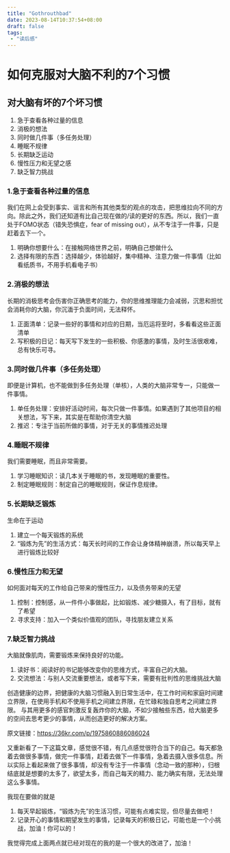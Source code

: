 ```yaml
---
title: "Gothrouthbad"
date: 2023-08-14T10:37:54+08:00
draft: false
tags:
 - "读后感"
---
```


# 如何克服对大脑不利的7个习惯
## 对大脑有坏的7个坏习惯
1. 急于查看各种过量的信息
2. 消极的想法
3. 同时做几件事（多任务处理）
4. 睡眠不规律
5. 长期缺乏运动
6. 慢性压力和无望之感
7. 缺乏智力挑战

### 1.急于查看各种过量的信息
我们在网上会受到事实、谣言和所有其他类型的观点的攻击，把思维拉向不同的方向。除此之外，我们还知道有比自己现在做的/读的更好的东西。所以，我们一直处于FOMO状态（错失恐惧症，fear of missing out），从不专注于一件事，只是赶着去下一个。
1. 明确你想要什么：在接触网络世界之前，明确自己想做什么
2. 选择有限的东西：选择越少，体验越好，集中精神、注意力做一件事情（比如看纸质书，不用手机看电子书）

### 2.消极的想法
长期的消极思考会伤害你正确思考的能力，你的思维推理能力会减弱，沉思和担忧会消耗你的大脑，你沉湎于负面时间，无法释怀。
1. 正面清单：记录一些好的事情和对应的日期，当厄运将至时，多看看这些正面清单
2. 写积极的日记：每天写下发生的一些积极、你感激的事情，及时生活很艰难，总有快乐可寻。


### 3.同时做几件事（多任务处理）
即便是计算机，也不能做到多任务处理（单核），人类的大脑非常专一，只能做一件事情。
1. 单任务处理：安排好活动时间，每次只做一件事情。如果遇到了其他项目的相关想法，写下来，其实是在帮助你清空大脑
2. 推迟：专注于当前所做的事情，对于无关的事情推迟处理


### 4.睡眠不规律
我们需要睡眠，而且非常需要。
1. 学习睡眠知识：读几本关于睡眠的书，发现睡眠的重要性。
2. 制定睡眠规则：制定自己的睡眠规则，保证作息规律。

### 5.长期缺乏锻炼
生命在于运动
1. 建立一个每天锻炼的系统
2. “锻炼为先”的生活方式：每天长时间的工作会让身体精神崩溃，所以每天早上进行锻炼比较好

### 6.慢性压力和无望
如何面对每天的工作给自己带来的慢性压力，以及债务带来的无望
1. 控制：控制感，从一件件小事做起，比如锻炼、减少糖摄入，有了目标，就有了希望
2. 寻求支持：加入一个类似价值观的团队，寻找朋友建立关系

### 7.缺乏智力挑战
大脑就像肌肉，需要锻炼来保持良好的功能。
1. 读好书：阅读好的书记能够改变你的思维方式，丰富自己的大脑。
2. 交流想法：与别人交流重要想法，或者写下来，需要有批判性的思维挑战大脑

创造健康的边界，把健康的大脑习惯融入到日常生活中，在工作时间和家庭时间建立界限，在使用手机和不使用手机之间建立界限，在忙碌和独自思考之间建立界限。
与其用更多的感官刺激反复轰炸你的大脑，不如少接触些东西，给大脑更多的空间去思考更少的事情，从而创造更好的解决方案。

原文链接：https://36kr.com/p/1975860886086024

又重新看了一下这篇文章，感觉很不错，有几点感觉很符合当下的自己。每天都急着去做很多事情，做完一件事情，赶着去做下一件事情，急着去摄入很多信息。所以实际上看起来做了很多事情，却没有专注于一件事情（念动一致的那种），归根结底就是想要的太多了，欲望太多，而自己每天的精力、能力确实有限，无法处理这么多事情。

我现在要做的就是
1. 每天早起锻炼，“锻炼为先”的生活习惯，可能有点难实现，但尽量去做吧！
2. 记录开心的事情和期望发生的事情，记录每天的积极日记，可能也是一个小挑战，加油！你可以的！

我觉得完成上面两点就已经对现在的我的是一个很大的改进了，加油！


